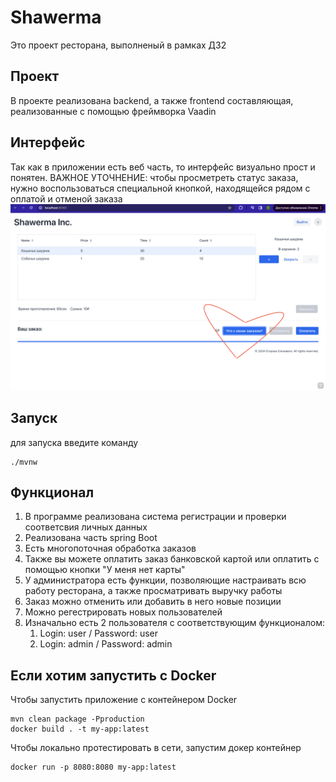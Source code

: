 # Shawerma

Это проект ресторана, выполненый в рамках ДЗ2

## Проект
В проекте реализована backend, а также frontend составляющая, реализованные с помощью фреймворка Vaadin

## Интерфейс

Так как в приложении есть веб часть, то интерфейс визуально прост и понятен. ВАЖНОЕ УТОЧНЕНИЕ: чтобы просметреть статус заказа, нужно воспользоваться специальной кнопкой, находящейся рядом с оплатой и отменой заказа
![](p1.png)

## Запуск

для запуска введите команду
```
./mvnw
```

## Функционал

1) В программе реализована система регистрации и проверки соответсвия личных данных
2) Реализована часть spring Boot
3) Есть многопоточная обработка заказов
4) Также вы можете оплатить заказ банковской картой или оплатить с помощью кнопки "У меня нет карты"
5) У администратора есть функции, позволяющие настраивать всю работу ресторана, а также просматривать выручку работы
6) Заказ можно отменить или добавить в него новые позиции
7) Можно регестрировать новых пользователей
8) Изначально есть 2 пользователя c соответствующим функционалом:
   1) Login: user / Password: user
   2) Login: admin / Password: admin
   

## Если хотим запустить с Docker

Чтобы запустить приложение с контейнером Docker

```
mvn clean package -Pproduction
docker build . -t my-app:latest
```

Чтобы локально протестировать в сети, запустим докер контейнер

```
docker run -p 8080:8080 my-app:latest
```
